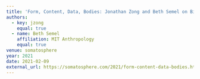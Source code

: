 ```yaml
---
title: 'Form, Content, Data, Bodies: Jonathan Zong and Beth Semel on Biometric Sans'
authors:
  - key: jzong
    equal: true
  - name: Beth Semel
    affiliation: MIT Anthropology
    equal: true
venue: somatosphere
year: 2021
date: 2021-02-09
external_url: https://somatosphere.com/2021/form-content-data-bodies.html/
---
```

